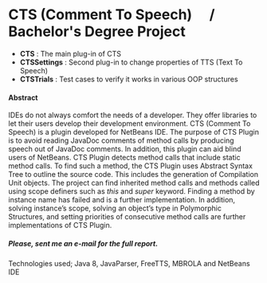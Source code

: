 # CTS (Comment To Speech) &emsp;/&emsp; Bachelor's Degree Project

- **CTS** : The main plug-in of CTS
- **CTSSettings** : Second plug-in to change properties of TTS (Text To Speech) 
- **CTSTrials** : Test cases to verify it works in various OOP structures

#### Abstract
IDEs do not always comfort the needs of a developer. They offer libraries to let their users develop their development environment. CTS (Comment To Speech) is a plugin developed for NetBeans IDE. The purpose of CTS Plugin is to avoid reading JavaDoc comments of method calls by producing speech out of JavaDoc comments. In addition, this plugin can aid blind users of NetBeans. CTS Plugin detects method calls that include static method calls. To find such a method, the CTS Plugin uses Abstract Syntax Tree to outline the source code. This includes the generation of Compilation Unit objects. The project can find inherited method calls and methods called using scope definers such as _this_ and _super_ keyword. Finding a method by instance name has failed and is a further implementation. In addition, solving instance’s scope, solving an object’s type in Polymorphic Structures, and setting priorities of consecutive method calls are further implementations of CTS Plugin.

##### Please, sent me an e-mail for the full report.

Technologies used; Java 8, JavaParser, FreeTTS, MBROLA and NetBeans IDE
